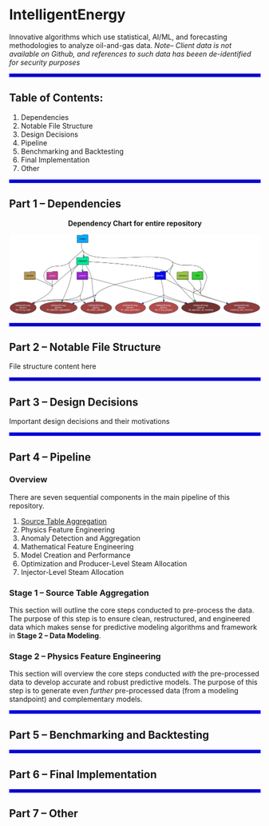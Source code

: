 # IntelligentEnergy
Innovative algorithms which use statistical, AI/ML, and forecasting methodologies to analyze oil-and-gas data.
*Note– Client data is not available on Github, and references to such data has beeen de-identified for security purposes*

<hr style="border:3px solid blue"></hr>

## Table of Contents:
1. Dependencies
2. Notable File Structure
3. Design Decisions
4. Pipeline
5. Benchmarking and Backtesting
6. Final Implementation
7. Other

<hr style="border:3px solid blue"></hr>

## Part 1 – Dependencies

<p align="center"><b>Dependency Chart for entire repository</b></p>

![Dependency Graph](IntelligentEnergy.svg "Dependency Graph")


<hr style="border:3px solid blue"></hr>

## Part 2 – Notable File Structure
File structure content here

<hr style="border:3px solid blue"></hr>

## Part 3 – Design Decisions
Important design decisions and their motivations

<hr style="border:3px solid blue"></hr>

## Part 4 – Pipeline
### Overview
There are seven sequential components in the main pipeline of this repository.
1. [Source Table Aggregation](#stage-1-source-table-aggregation)
2. Physics Feature Engineering
3. Anomaly Detection and Aggregation
4. Mathematical Feature Engineering
5. Model Creation and Performance
6. Optimization and Producer-Level Steam Allocation
7. Injector-Level Steam Allocation

### Stage 1 – Source Table Aggregation
This section will outline the core steps conducted to pre-process the data. The purpose of this step is to ensure clean, restructured, and engineered data which makes sense for predictive modeling algorithms and framework in **Stage 2 – Data Modeling**.

### Stage 2 – Physics Feature Engineering
This section will overview the core steps conducted *with* the pre-processed data to develop accurate and robust predictive models. The purpose of this step is to generate even *further* pre-processed data (from a modeling standpoint) and complementary models.

<hr style="border:3px solid blue"></hr>

## Part 5 – Benchmarking and Backtesting

<hr style="border:3px solid blue"></hr>

## Part 6 – Final Implementation

<hr style="border:3px solid blue"></hr>

## Part 7 – Other
